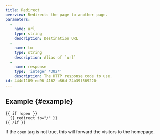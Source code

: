 ```yaml
---
title: Redirect
overview: Redirects the page to another page.
parameters:
  -
    name: url
    type: string
    description: Destination URL
  -
    name: to
    type: string
    description: Alias of `url`
  -
    name: response
    type: 'integer *302*'
    description: The HTTP response code to use.
id: 444d1109-ed96-4162-b86d-24b39f569220
---
```

## Example {#example}

```
{{ if !open }}
  {{ redirect to="/" }}
{{ /if }}
```

If the `open` tag is not true, this will forward the visitors to the homepage.
